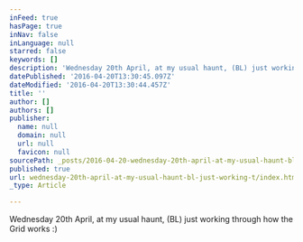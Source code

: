 ```yaml
---
inFeed: true
hasPage: true
inNav: false
inLanguage: null
starred: false
keywords: []
description: 'Wednesday 20th April, at my usual haunt, (BL) just working through how the Grid works :)'
datePublished: '2016-04-20T13:30:45.097Z'
dateModified: '2016-04-20T13:30:44.457Z'
title: ''
author: []
authors: []
publisher:
  name: null
  domain: null
  url: null
  favicon: null
sourcePath: _posts/2016-04-20-wednesday-20th-april-at-my-usual-haunt-bl-just-working-t.md
published: true
url: wednesday-20th-april-at-my-usual-haunt-bl-just-working-t/index.html
_type: Article

---
```

Wednesday 20th April, at my usual haunt, (BL) just working through how the Grid works :)